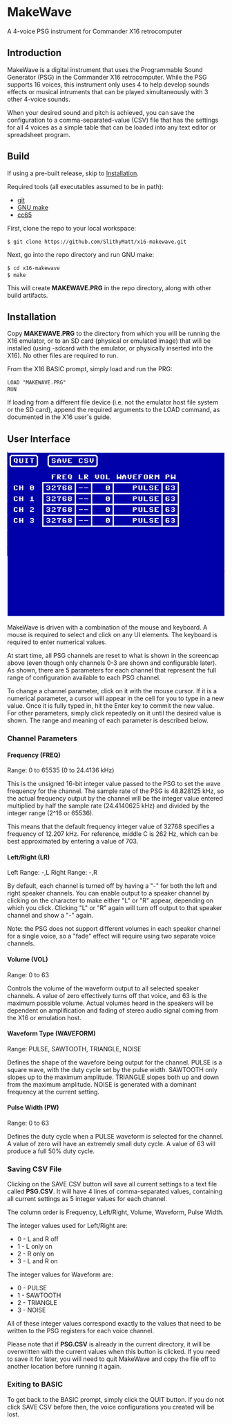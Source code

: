 # MakeWave
A 4-voice PSG instrument for Commander X16 retrocomputer

## Introduction
MakeWave is a digital instrument that uses the Programmable Sound Generator (PSG)
in the Commander X16 retrocomputer. While the PSG supports 16 voices, this
instrument only uses 4 to help develop sounds effects or musical intruments
that can be played simultaneously with 3 other 4-voice sounds.

When your desired sound and pitch is achieved, you can save the configuration
to a comma-separated-value (CSV) file that has the settings for all 4 voices
as a simple table that can be loaded into any text editor or spreadsheet program.

## Build
If using a pre-built release, skip to [Installation](#installation).

Required tools (all executables assumed to be in path):
* [git](https://git-scm.com/)
* [GNU make](https://www.gnu.org/software/make/)
* [cc65](https://github.com/cc65/cc65)

First, clone the repo to your local workspace:

```
$ git clone https://github.com/SlithyMatt/x16-makewave.git
```

Next, go into the repo directory and run GNU make:

```
$ cd x16-makewave
$ make
```

This will create **MAKEWAVE.PRG** in the repo directory, along with other
build artifacts.

## Installation
Copy **MAKEWAVE.PRG** to the directory from which you will be running the
X16 emulator, or to an SD card (physical or emulated image) that will be
installed (using -sdcard with the emulator, or physically inserted into
the X16). No other files are required to run.

From the X16 BASIC prompt, simply load and run the PRG:

```
LOAD "MAKEWAVE.PRG"
RUN
```

If loading from a different file device (i.e. not the emulator host file system
or the SD card), append the required arguments to the
LOAD command, as documented in the X16 user's guide.

## User Interface
![screencap](makewave.png)

MakeWave is driven with a combination of the mouse and keyboard. A mouse is
required to select and click on any UI elements. The keyboard is required to
enter numerical values.

At start time, all PSG channels are reset to what is shown in the screencap
above (even though only channels 0-3 are shown and configurable later). As
shown, there are 5 parameters for each channel that represent the full range
of configuration available to each PSG channel.

To change a channel parameter, click on it with the mouse cursor. If it is a
numerical parameter, a cursor will appear in the cell for you to type in a
new value. Once it is fully typed in, hit the Enter key to commit the new
value. For other parameters, simply click repeatedly on it until the desired
value is shown. The range and meaning of each parameter is described below.

### Channel Parameters

#### Frequency (FREQ)
Range: 0 to 65535 (0 to 24.4136 kHz)

This is the unsigned 16-bit integer value passed to the PSG to set the wave
frequency for the channel. The sample rate of the PSG is 48.828125 kHz, so the
actual frequency output by the channel will be the integer value entered
multiplied by half the sample rate (24.4140625 kHz) and divided by the integer
range (2^16 or 65536).

This means that the default frequency integer value of 32768 specifies a frequency of
12.207 kHz. For reference, middle C is 262 Hz, which can be best approximated
by entering a value of 703.

#### Left/Right (LR)
Left Range: -,L
Right Range: -,R

By default, each channel is turned off by having a "-" for both the left and
right speaker channels. You can enable output to a speaker channel by clicking
on the character to make either "L" or "R" appear, depending on which you click.
Clicking "L" or "R" again will turn off output to that speaker channel and show
a "-" again.

Note: the PSG does not support different volumes in each speaker channel for
a single voice, so a "fade" effect will require using two separate voice channels.

#### Volume (VOL)
Range: 0 to 63

Controls the volume of the waveform output to all selected speaker channels.
A value of zero effectively turns off that voice, and 63 is the maximum
possible volume. Actual volumes heard in the speakers will be dependent on
amplification and fading of stereo audio signal coming from the X16 or emulation host.

#### Waveform Type (WAVEFORM)
Range: PULSE, SAWTOOTH, TRIANGLE, NOISE

Defines the shape of the wavefore being output for the channel. PULSE is a square
wave, with the duty cycle set by the pulse width. SAWTOOTH only slopes up to
the maximum amplitude. TRIANGLE slopes both up and down from the maximum amplitude.
NOISE is generated with a dominant frequency at the current setting.

#### Pulse Width (PW)
Range: 0 to 63

Defines the duty cycle when a PULSE waveform is selected for the channel. A value of
zero will have an extremely small duty cycle. A value of 63 will produce a full
50% duty cycle.

### Saving CSV File
Clicking on the SAVE CSV button will save all current settings to a text file
called **PSG.CSV**. It will have 4 lines of comma-separated values, containing
all current settings as 5 integer values for each channel.

The column order is Frequency, Left/Right, Volume, Waveform, Pulse Width.

The integer values used for Left/Right are:
* 0 - L and R off
* 1 - L only on
* 2 - R only on
* 3 - L and R on

The integer values for Waveform are:
* 0 - PULSE
* 1 - SAWTOOTH
* 2 - TRIANGLE
* 3 - NOISE

All of these integer values correspond exactly to the values that need to
be written to the PSG registers for each voice channel.

Please note that if **PSG.CSV** is already in the current directory, it will
be overwritten with the current values when this button is clicked. If you need
to save it for later, you will need to quit MakeWave and copy the file off to
another location before running it again.

### Exiting to BASIC
To get back to the BASIC prompt, simply click the QUIT button. If you do not
click SAVE CSV before then, the voice configurations you created will be lost.
